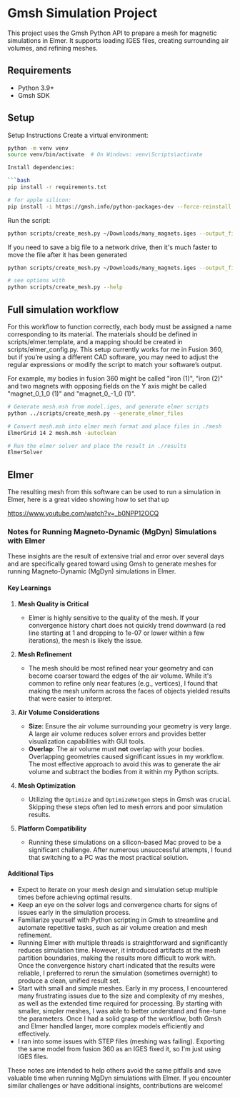 # Gmsh Simulation Project

This project uses the Gmsh Python API to prepare a mesh for magnetic simulations in Elmer. It supports loading IGES files, creating surrounding air volumes, and refining meshes.

## Requirements

- Python 3.9+
- Gmsh SDK

## Setup

Setup Instructions
Create a virtual environment:

```bash
python -m venv venv
source venv/bin/activate  # On Windows: venv\Scripts\activate

Install dependencies:

```bash
pip install -r requirements.txt

# for apple silicon:
pip install -i https://gmsh.info/python-packages-dev --force-reinstall --no-cache-dir gmsh
```

Run the script:

```bash
python scripts/create_mesh.py ~/Downloads/many_magnets.iges --output_file ~/Downloads/many_magnets.msh
```

If you need to save a big file to a network drive, then it's much faster to move the file after it has been generated
```bash
python scripts/create_mesh.py ~/Downloads/many_magnets.iges --output_file /tmp/many_magnets.msh --refinement_factor 0.05 && mv /tmp/many_magnets.msh /Volumes/Users/Craig/Elmer/Projects/many_magnets/mesh.msh
```

```bash
# see options with
python scripts/create_mesh.py --help
```

## Full simulation workflow

For this workflow to function correctly, each body must be assigned a name corresponding to its material. The materials should be defined in scripts/elmer.template, and a mapping should be created in scripts/elmer_config.py. This setup currently works for me in Fusion 360, but if you’re using a different CAD software, you may need to adjust the regular expressions or modify the script to match your software’s output.

For example, my bodies in fusion 360 might be called "iron (1)", "iron (2)" and two magnets with opposing fields on the Y axis might be called "magnet_0_1_0 (1)" and "magnet_0_-1_0 (1)".

```bash
# Generate mesh.msh from model.iges, and generate elmer scripts
python ../scripts/create_mesh.py --generate_elmer_files

# Convert mesh.msh into elmer mesh format and place files in ./mesh
ElmerGrid 14 2 mesh.msh -autoclean

# Run the elmer solver and place the result in ./results
ElmerSolver
```

## Elmer

The resulting mesh from this software can be used to run a simulation in Elmer, here is a great video showing how to set that up

https://www.youtube.com/watch?v=_b0NPP12OCQ

### Notes for Running Magneto-Dynamic (MgDyn) Simulations with Elmer

These insights are the result of extensive trial and error over several days and are specifically geared toward using Gmsh to generate meshes for running Magneto-Dynamic (MgDyn) simulations in Elmer.

#### Key Learnings

1. **Mesh Quality is Critical**

   - Elmer is highly sensitive to the quality of the mesh. If your convergence history chart does not quickly trend downward (a red line starting at 1 and dropping to 1e-07 or lower within a few iterations), the mesh is likely the issue.

2. **Mesh Refinement**

   - The mesh should be most refined near your geometry and can become coarser toward the edges of the air volume. While it's common to refine only near features (e.g., vertices), I found that making the mesh uniform across the faces of objects yielded results that were easier to interpret.

3. **Air Volume Considerations**

   - **Size**: Ensure the air volume surrounding your geometry is very large. A large air volume reduces solver errors and provides better visualization capabilities with GUI tools.
   - **Overlap**: The air volume must **not** overlap with your bodies. Overlapping geometries caused significant issues in my workflow. The most effective approach to avoid this was to generate the air volume and subtract the bodies from it within my Python scripts.

4. **Mesh Optimization**

   - Utilizing the `Optimize` and `OptimizeNetgen` steps in Gmsh was crucial. Skipping these steps often led to mesh errors and poor simulation results.

5. **Platform Compatibility**

   - Running these simulations on a silicon-based Mac proved to be a significant challenge. After numerous unsuccessful attempts, I found that switching to a PC was the most practical solution.

#### Additional Tips
- Expect to iterate on your mesh design and simulation setup multiple times before achieving optimal results.
- Keep an eye on the solver logs and convergence charts for signs of issues early in the simulation process.
- Familiarize yourself with Python scripting in Gmsh to streamline and automate repetitive tasks, such as air volume creation and mesh refinement.
- Running Elmer with multiple threads is straightforward and significantly reduces simulation time. However, it introduced artifacts at the mesh partition boundaries, making the results more difficult to work with. Once the convergence history chart indicated that the results were reliable, I preferred to rerun the simulation (sometimes overnight) to produce a clean, unified result set.
- Start with small and simple meshes. Early in my process, I encountered many frustrating issues due to the size and complexity of my meshes, as well as the extended time required for processing. By starting with smaller, simpler meshes, I was able to better understand and fine-tune the parameters. Once I had a solid grasp of the workflow, both Gmsh and Elmer handled larger, more complex models efficiently and effectively.
- I ran into some issues with STEP files (meshing was failing). Exporting the same model from fusion 360 as an IGES fixed it, so I'm just using IGES files.

These notes are intended to help others avoid the same pitfalls and save valuable time when running MgDyn simulations with Elmer. If you encounter similar challenges or have additional insights, contributions are welcome!
